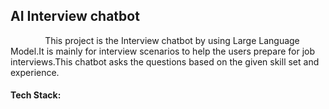 <html>
  <h2>AI Interview chatbot</h2>
  <div>
    <p>&nbsp&nbsp&nbsp&nbsp&nbsp&nbsp&nbsp&nbsp&nbsp&nbsp&nbsp&nbsp&nbsp&nbspThis project is the Interview chatbot by using Large Language Model.It is mainly for interview scenarios to help the users prepare for job interviews.This chatbot asks the questions based on the given skill set and experience.</p>
    <span><h4>Tech Stack:</h4></span>
    
  </div>
  
</html>
